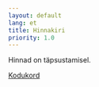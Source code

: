 ```yaml
---
layout: default
lang: et
title: Hinnakiri
priority: 1.0
---
```


Hinnad on täpsustamisel.

[Kodukord](/kodukord/)
